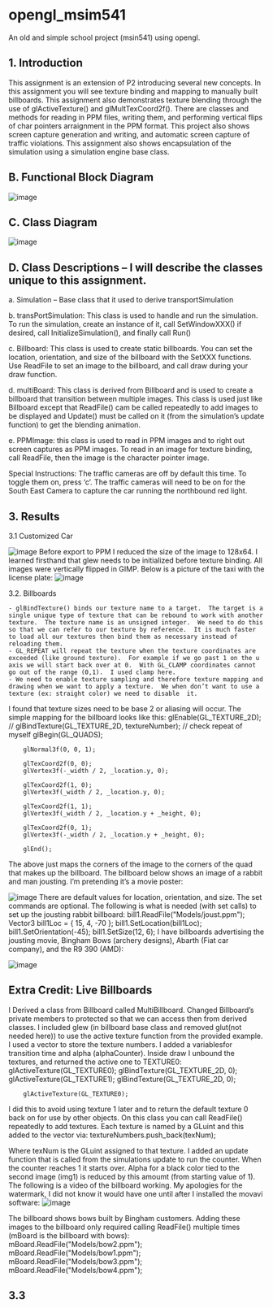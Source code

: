 # opengl_msim541
An old and simple school project (msin541) using opengl.

## 1.	Introduction 
This assignment is an extension of P2 introducing several new concepts.  In this assignment you will see texture binding and mapping to manually built billboards.  This assignment also demonstrates texture blending through the use of glActiveTexture() and glMultTexCoord2f().  There are classes and methods for reading in PPM files, writing them, and performing vertical flips of char pointers arraignment in the PPM format.  This project also shows screen capture generation and writing, and automatic screen capture of traffic violations.  This assignment also shows encapsulation of the simulation using a simulation engine base class.

## B.	Functional Block Diagram
![image](https://user-images.githubusercontent.com/56926839/162270367-922b6481-3928-4935-a08c-1ff8b0a15224.png)

## C.	Class Diagram
![image](https://user-images.githubusercontent.com/56926839/162270506-50af92ad-b460-41c1-a7c5-5688f28531c5.png)

## D.	Class Descriptions – I will describe the classes unique to this assignment.

a.	Simulation – Base class that it used to derive transportSimulation

b.	transPortSimulation: This class is used to handle and run the simulation.  To run the simulation, create an instance of it, call SetWindowXXX() if desired, call InitializeSimulation(), and finally call Run()

c.	Billboard: This class is used to create static billboards.  You can set the location, orientation, and size of the billboard with the SetXXX functions.  Use ReadFile to set an image to the billboard, and call draw during your draw function.

d.	multiBoard:  This class is derived from Billboard and is used to create a billboard that transition between multiple images.  This class is used just like Billboard except that ReadFile() cam be called repeatedly to add images to be displayed and Update() must be called on it (from the simulation’s update function) to get the blending animation.

e.	PPMImage: this class is used to read in PPM images and to right out screen captures as PPM images.  To read in an image for texture binding, call ReadFile, then the image is the character pointer image.

Special Instructions:  The traffic cameras are off by default this time.  To toggle them on, press ‘c’.  The traffic cameras will need to be on for the South East Camera to capture the car running the northbound red light.

## 3. Results

3.1 Customized Car

![image](https://user-images.githubusercontent.com/56926839/162271177-d66cf19c-fca6-44a2-8976-113e25ee42da.png)
Before export to PPM I reduced the size of the image to 128x64.  I learned firsthand that glew needs to be initialized before texture binding.  All images were vertically flipped in GIMP.  Below is a picture of the taxi with the license plate:
![image](https://user-images.githubusercontent.com/56926839/162271208-1b9b060c-b28a-46fe-9629-fef76ce5e9f4.png)

3.2. Billboards

	- glBindTexture() binds our texture name to a target.  The target is a single unique type of texture that can be rebound to work with another texture.  The texture name is an unsigned integer.  We need to do this so that we can refer to our texture by reference.  It is much faster to load all our textures then bind them as necessary instead of reloading them.
	- GL_REPEAT will repeat the texture when the texture coordinates are exceeded (like ground texture).  For example if we go past 1 on the u axis we will start back over at 0.  With GL_CLAMP coordinates cannot go out of the range (0,1).  I used clamp here.
	- We need to enable texture sampling and therefore texture mapping and drawing when we want to apply a texture.  We when don’t want to use a texture (ex: straight color) we need to disable  it.
I found that texture sizes need to be base 2 or aliasing will occur.  The simple mapping for the billboard looks like this:
glEnable(GL_TEXTURE_2D); //
		glBindTexture(GL_TEXTURE_2D, textureNumber); // check repeat of myself
		glBegin(GL_QUADS);

		glNormal3f(0, 0, 1);

		glTexCoord2f(0, 0);
		glVertex3f(-_width / 2, _location.y, 0);

		glTexCoord2f(1, 0);
		glVertex3f(_width / 2, _location.y, 0);

		glTexCoord2f(1, 1);
		glVertex3f(_width / 2, _location.y + _height, 0);

		glTexCoord2f(0, 1);
		glVertex3f(-_width / 2, _location.y + _height, 0);

		glEnd();
  The above just maps the corners of the image to the corners of the quad that makes up the billboard.  The billboard below shows an image of a rabbit and man jousting.  I’m pretending it’s a movie poster:
  
  ![image](https://user-images.githubusercontent.com/56926839/162271352-bb104d04-15ef-48c5-8294-6ae9e69732a0.png)
There are default values for location, orientation, and size.  The set commands are optional. The following is what is needed (with set calls) to set up the jousting rabbit billboard:
bill1.ReadFile("Models/joust.ppm");
	Vector3 bill1Loc = { 15, 4, -70 };
	bill1.SetLocation(bill1Loc);
	bill1.SetOrientation(-45);
	bill1.SetSize(12, 6);
I have billboards advertising the jousting movie, Bingham Bows (archery designs), Abarth (Fiat car company), and the R9 390 (AMD):

![image](https://user-images.githubusercontent.com/56926839/162271400-58ec084b-7755-4ba0-8cd9-81ad459f310b.png)

## Extra Credit: Live Billboards

I Derived a class from Billboard called MultiBillboard.  Changed Billboard’s private members to protected so that we can access then from derived classes.  I included glew (in billboard base class and removed glut(not needed here)) to use the active texture function from the provided example.  I used a vector to store the texture numbers.  I added a variablesfor transition time and alpha (alphaCounter).  Inside draw I unbound the textures, and returned the active one to TEXTURE0:
glActiveTexture(GL_TEXTURE0);
		glBindTexture(GL_TEXTURE_2D, 0);
		glActiveTexture(GL_TEXTURE1);
		glBindTexture(GL_TEXTURE_2D, 0);

		glActiveTexture(GL_TEXTURE0);
I did this to avoid using texture 1 later and to return the default texture 0 back on for use by other objects.  On this class you can call ReadFile() repeatedly to add textures.  Each texture is named by a GLuint and this added to the vector via:
textureNumbers.push_back(texNum);

Where texNum is the GLuint assigned to that texture.  I added an update function that is called from the simulations update to run the counter.  When the counter reaches 1 it starts over.  Alpha for a black color tied to the second image (img1) is reduced by this amoumt (from starting value of 1).  The following is a video of the billboard working.  My apologies for the watermark, I did not know it would have one until after I installed the movavi software:
![image](https://user-images.githubusercontent.com/56926839/162271488-17c6a5e0-c24d-4ef7-ba97-eb317b2dea9e.png)

The billboard shows bows built by Bingham customers.  Adding these images to the billboard only required calling ReadFile() multiple times (mBoard is the billboard with bows):
mBoard.ReadFile("Models/bow2.ppm");
	mBoard.ReadFile("Models/bow1.ppm");
	mBoard.ReadFile("Models/bow3.ppm");
	mBoard.ReadFile("Models/bow4.ppm");

## 3.3




